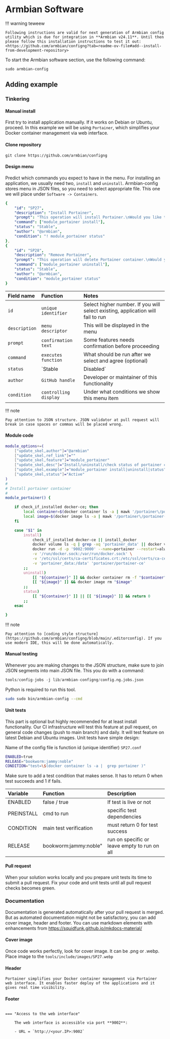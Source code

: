 # Armbian Software

!!! warning teweew

    Following instructions are valid for next generation of Armbian config utility which is due for integration in **Armbian v24.11**. Until then please follow this installation instructions to test it out:
    <https://github.com/armbian/configng?tab=readme-ov-file#add--install-from-development-repository>

To start the Armbian software section, use the following command:
~~~
sudo armbian-config
~~~

## Adding example

### Tinkering

#### Manual install

First try to install application manually. If it works on Debian or Ubuntu, proceed. In this example we will be using `Portainer`, which simplifies your Docker container management via web interface.

#### Clone repository

~~~
git clone https://github.com/armbian/configng
~~~

#### Design menu

Predict which commands you expect to have in the menu. For installing an application, we usually need two, `install` and `uninstall`. Armbian-config stores menu in JSON files, so you need to select appropriate file.
This one we will place under `Software -> Containers`.

``` yaml title="File location: tools/json/config.software.json"
{
    "id": "SP27",
    "description": "Install Portainer",
    "prompt": "This operation will install Portainer.\nWould you like to continue?",
    "command": ["module_portainer install"],
    "status": "Stable",
    "author": "@armbian",
    "condition": "! module_portainer status"
},
{
    "id": "SP28",
    "description": "Remove Portainer",
    "prompt": "This operation will delete Portainer container.\nWould you like to continue?",
    "command": ["module_portainer uninstall"],
    "status": "Stable",
    "author": "@armbian",
    "condition": "module_portainer status"
}
```

| Field name | Function | Notes |
| :---------------------- | :-------------- | :----------- |
| `id` |  `unique identifier` | Select higher number. If you will select existing, application will fail to run |
| `description` |  `menu descriptor` | This will be displayed in the menu |
| `prompt` |  `confirmation text` | Some features needs confirmation before proceeding |
| `command` |  `executes function` | What should be run after we select and agree (optional) |
| `status` |  `Stable|Disabled` | Control if function is shown to users in the menu |
| `author` |  `GitHub handle` | Developer or maintainer of this functionality |
| `condition` |  `controlling display` | Under what conditions we show this menu item |


!!! note

    Pay attention to JSON structure. JSON validator at pull request will break in case spaces or commas will be placed wrong.

#### Module code

``` bash title="File location: lib/armbian-configng/config.ng.software.sh"
module_options+=(
	["update_skel,author"]="@armbian"
	["update_skel,ref_link"]=""
	["update_skel,feature"]="module_portainer"
	["update_skel,desc"]="Install/uninstall/check status of portainer container"
	["update_skel,example"]="module_portainer install|uninstall|status"
	["update_skel,status"]="Active"
)
#
# Install portainer container
#
module_portainer() {

	if check_if_installed docker-ce; then
		local container=$(docker container ls -a | mawk '/portainer\/portainer(-ce)?( |$)/{print $1}')
		local image=$(docker image ls -a | mawk '/portainer\/portainer(-ce)?( |$)/{print $3}')
	fi

	case "$1" in
		install)
			check_if_installed docker-ce || install_docker
			docker volume ls -q | grep -xq 'portainer_data' || docker volume create portainer_data
			docker run -d -p '9002:9000' --name=portainer --restart=always \
			-v '/run/docker.sock:/var/run/docker.sock' \
			-v '/etc/ssl/certs/ca-certificates.crt:/etc/ssl/certs/ca-certificates.crt:ro' \
			-v 'portainer_data:/data' 'portainer/portainer-ce'
		;;
		uninstall)
			[[ "${container}" ]] && docker container rm -f "$container"
			[[ "${image}" ]] && docker image rm "$image"
		;;
		status)
			[[ "${container}" ]] || [[ "${image}" ]] && return 0
		;;
	esac

}
```

!!! note

    Pay attention to [coding style structure](https://github.com/armbian/configng/blob/main/.editorconfig). If you use modern IDE, this will be done automatically. 

#### Manual testing

Whenever you are making changes to the JSON structure, make sure to join JSON segments into main JSON file. This you do with a command:
``` python
tools/config-jobs -j lib/armbian-configng/config.ng.jobs.json
```
Python is required to run this tool.

``` bash
sudo sudo bin/armbian-config --cmd
```

#### Unit tests

This part is optional but highly recommended for at least install functionality. Our CI infrastructure will test this feature at pull request, on general code changes (push to main branch) and daily. It will test feature on latest Debian and Ubuntu images.
Unit tests have simple design:

Name of the config file is function id (unique identifier) `SP27.conf`

``` bash title="File location: tests/SP27.conf"
ENABLED=true
RELEASE="bookworm:jammy:noble"
CONDITION="test=\$(docker container ls -a |  grep portainer )"
```
Make sure to add a test condition that makes sense. It has to return 0 when test succeeds and 1 if fails.

| Variable | Function | Description |
| :---------------------- | :-------------- | :-------------- |
| ENABLED | false / true | If test is live or not |
| PREINSTALL | cmd to run | specific test dependencies |
| CONDITION | main test verification | must return 0 for test success |
| RELEASE  | bookworm:jammy:noble" | run on specific or leave empty to run on all |

#### Pull request

When your solution works locally and you prepare unit tests its time to submit a pull request. Fix your code and unit tests until all pull request checks becomes green.

### Documentation

Documentation is generated automatically after your pull request is merged. But as automated documentation might not be satisfactory, you can add cover image, header and footer. You can use markdown elements with enhancements from https://squidfunk.github.io/mkdocs-material/

#### Cover image

Once code works perfectly, look for cover image. It can be .png or .webp. Place image to the `tools/include/images/SP27.webp`

#### Header

``` text title="Header: tools/include/markdown/SP27-header.md"
Portainer simplifies your Docker container management via Portainer web interface. It enables faster deploy of the applications and it gives real time visibility.
```

#### Footer

``` text title="Footer: tools/include/markdown/SP27-footer.md"

=== "Access to the web interface"

    The web interface is accessible via port **9002**:

    - URL = `http://<your.IP>:9002`
```